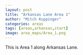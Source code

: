 ```yaml
---
layout: post
title: "Arkansas Lane Area 1"
author: "Mitch Kuppinger"
categories: areas
tags: [areas,arkansas,start]
image: area_maps/Area_1.png
---
```


This is Area 1 along Arkansas Lane.
